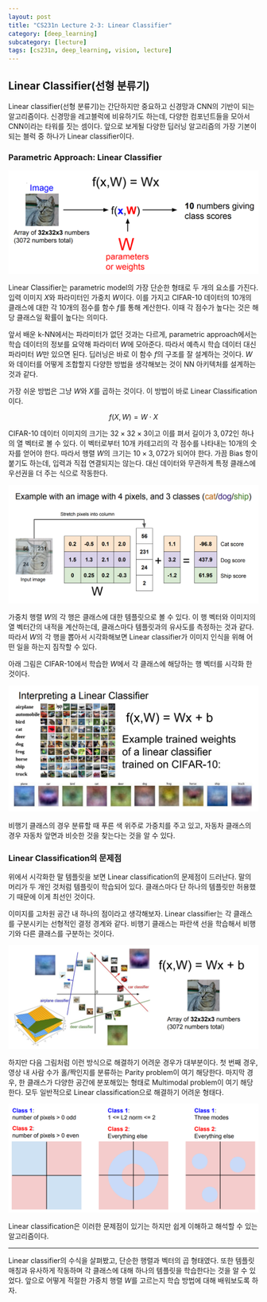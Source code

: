 ```yaml
---
layout: post
title: "CS231n Lecture 2-3: Linear Classifier"
category: [deep_learning]
subcategory: [lecture]
tags: [cs231n, deep_learning, vision, lecture]
---
```


## Linear Classifier(선형 분류기)

Linear classifier(선형 분류기)는 간단하지만 중요하고 신경망과 CNN의 기반이 되는 알고리즘이다. 신경망을 레고블럭에 비유하기도 하는데, 다양한 컴포넌트들을 모아서 CNN이라는 타워를 짓는 셈이다. 앞으로 보게될 다양한 딥러닝 알고리즘의 가장 기본이 되는 블럭 중 하나가 Linear classifier이다.

### Parametric Approach: Linear Classifier

![](../assets/image/2022-09-19-cs231n-2-3/image1.png)

Linear Classifier는 parametric model의 가장 단순한 형태로 두 개의 요소를 가진다. 입력 이미지 $X$와 파라미터인 가중치 $W$이다. 이를 가지고 CIFAR-10 데이터의 10개의 클래스에 대한 각 10개의 점수를 함수 $f$를 통해 계산한다. 이때 각 점수가 높다는 것은 해당 클래스일 확률이 높다는 의미다.

앞서 배운 k-NN에서는 파라미터가 없던 것과는 다르게, parametric approach에서는 학습 데이터의 정보를 요약해 파라미터 $W$에 모아준다. 따라서 예측시 학습 데이터 대신 파라미터 $W$만 있으면 된다. 딥러닝은 바로 이 함수 $f$의 구조를 잘 설계하는 것이다. $W$와 데이터를 어떻게 조합할지 다양한 방법을 생각해보는 것이 NN 아키텍처를 설계하는 것과 같다.

가장 쉬운 방법은 그냥 $W$와 $X$를 곱하는 것이다. 이 방법이 바로 Linear Classification이다.

$$
f(X, W) = W \cdot X
$$

CIFAR-10 데이터 이미지의 크기는 $32 \times 32 \times 3$이고 이를 펴서 길이가 $3,072$인 하나의 열 벡터로 볼 수 있다. 이 벡터로부터 $10$개 카테고리의 각 점수를 나타내는 $10$개의 숫자를 얻어야 한다. 따라서 행렬 $W$의 크기는 $10 \times 3,072$가 되어야 한다. 가끔 Bias 항이 붙기도 하는데, 입력과 직접 연결되지는 않는다. 대신 데이터와 무관하게 특정 클래스에 우선권을 더 주는 식으로 작동한다.

![](../assets/image/2022-09-19-cs231n-2-3/image2.png)

가중치 행렬 $W$의 각 행은 클래스에 대한 템플릿으로 볼 수 있다. 이 행 벡터와 이미지의 열 벡터간의 내적을 계산하는데, 클래스마다 템플릿과의 유사도를 측정하는 것과 같다. 따라서 $W$의 각 행을 뽑아서 시각화해보면 Linear classifier가 이미지 인식을 위해 어떤 일을 하는지 짐작할 수 있다.

아래 그림은 CIFAR-10에서 학습한 $W$에서 각 클래스에 해당하는 행 벡터를 시각화 한 것이다.

![](../assets/image/2022-09-19-cs231n-2-3/image3.png)

비행기 클래스의 경우 분류할 때 푸른 색 위주로 가중치를 주고 있고, 자동차 클래스의 경우 자동차 앞면과 비슷한 것을 찾는다는 것을 알 수 있다.

### Linear Classification의 문제점

위에서 시각화한 말 템플릿을 보면 Linear classification의 문제점이 드러난다. 말의 머리가 두 개인 것처럼 템플릿이 학습되어 있다. 클래스마다 단 하나의 템플릿만 허용했기 때문에 이게 최선인 것이다.

이미지를 고차원 공간 내 하나의 점이라고 생각해보자. Linear classifier는 각 클래스를 구분시키는 선형적인 결정 경계와 같다. 비행기 클래스는 파란색 선을 학습해서 비행기와 다른 클래스를 구분하는 것이다.

![](../assets/image/2022-09-19-cs231n-2-3/image4.png)

하지만 다음 그림처럼 이런 방식으로 해결하기 어려운 경우가 대부분이다. 첫 번째 경우, 영상 내 사람 수가 홀/짝인지를 분류하는 Parity problem이 여기 해당한다. 마지막 경우, 한 클래스가 다양한 공간에 분포해있는 형태로 Multimodal problem이 여기 해당한다. 모두 일반적으로 Linear classification으로 해결하기 어려운 형태다.

![](../assets/image/2022-09-19-cs231n-2-3/image5.png)


Linear classification은 이러한 문제점이 있기는 하지만 쉽게 이해하고 해석할 수 있는 알고리즘이다.

---

Linear classifier의 수식을 살펴봤고, 단순한 행렬과 벡터의 곱 형태였다. 또한 템플릿 매칭과 유사하게 작동하며 각 클래스에 대해 하나의 템플릿을 학습한다는 것을 알 수 있었다. 앞으로 어떻게 적절한 가중치 행렬 $W$를 고르는지 학습 방법에 대해 배워보도록 하자.